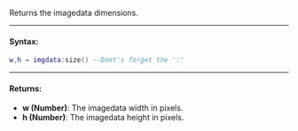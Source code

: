 Returns the imagedata dimensions.

---

#### Syntax:
```lua
w,h = imgdata:size() --Dont's forget the ':'
```

---

#### Returns:

* **w (Number)**: The imagedata width in pixels.
* **h (Number)**: The imagedata height in pixels.